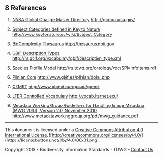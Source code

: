
## <a id="References">8 References</a>

1.  <a href='#cite_ref-1'>NASA Global Change Master Directory</a>
    http://gcmd.nasa.gov/

2.  <a href='cite_note-2'>Subject Categories defined in Key to
    Nature</a> http://www.keytonature.eu/wiki/Subject_Category

3.  <a href='cite_note-3'>BioComplexity Thesaurus</a>
    http://thesaurus.nbii.gov

4.  <a href='cite_note-4'>GBIF Description Types</a>
    http://rs.gbif.org/vocabulary/gbif/description_type.xml

5.  <a href='cite_note-5'>Species Profile Model</a>
    http://rs.tdwg.org/ontology/voc/SPMInfoItems.rdf

6.  <a href='cite_note-6'>Plinian Core</a>
    http://www.gbif.es/plinian/doku.php

7.  <a href='cite_note-7'>GEMET</a>
    http://www.eionet.europa.eu/gemet

8.  <a href='cite_note-8'>LTER Controlled Vocabulary</a>
    http://vocab.lternet.edu/

9.  <a href='cite_note-MWG2010-9'>Metadata Working Group
    Guidelines for Handling Image Metadata (MWG 2010), Version 2.0, November 2010</a>
    http://www.metadataworkinggroup.org/pdf/mwg_guidance.pdf

-----------------
This document is licensed under a [Creative Commons Attribution 4.0 International License](http://creativecommons.org/licenses/by/4.0/). ![http://creativecommons.org/licenses/by/4.0/](https://licensebuttons.net/l/by/4.0/88x31.png).

Copyright 2013 - Biodiversity Information Standards - TDWG - [Contact Us](http://www.tdwg.org/about-tdwg/contact-us/)
